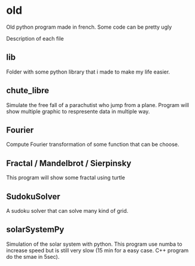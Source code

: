 # old

Old python program made in french.
Some code can be pretty ugly


Description of each file

## lib
Folder with some python library that i made to make my life easier.

## chute_libre
Simulate the free fall of a parachutist who jump from a plane. Program will show multiple graphic to respresente data in multiple way.

## Fourier
Compute Fourier transformation of some function that can be choose.

## Fractal / Mandelbrot / Sierpinsky
This program will show some fractal using turtle

## SudokuSolver
A sudoku solver that can solve many kind of grid.

## solarSystemPy
Simulation of the solar system with python. This program use numba to increase speed but is still very slow (15 min  for a easy case. C++ program do the smae in 5sec).
